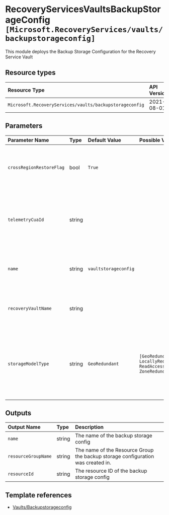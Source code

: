 # RecoveryServicesVaultsBackupStorageConfig `[Microsoft.RecoveryServices/vaults/backupstorageconfig]`

This module deploys the Backup Storage Configuration for the Recovery Service Vault
## Resource types

| Resource Type | API Version |
| :-- | :-- |
| `Microsoft.RecoveryServices/vaults/backupstorageconfig` | 2021-08-01 |

## Parameters

| Parameter Name | Type | Default Value | Possible Values | Description |
| :-- | :-- | :-- | :-- | :-- |
| `crossRegionRestoreFlag` | bool | `True` |  | Optional. Opt in details of Cross Region Restore feature |
| `telemetryCuaId` | string |  |  | Optional. Customer Usage Attribution ID (GUID). This GUID must be previously registered |
| `name` | string | `vaultstorageconfig` |  | Optional. The name of the backup storage config |
| `recoveryVaultName` | string |  |  | Required. Name of the Azure Recovery Service Vault |
| `storageModelType` | string | `GeoRedundant` | `[GeoRedundant, LocallyRedundant, ReadAccessGeoZoneRedundant, ZoneRedundant]` | Optional. Change Vault Storage Type (Works if vault has not registered any backup instance) |


## Outputs

| Output Name | Type | Description |
| :-- | :-- | :-- |
| `name` | string | The name of the backup storage config |
| `resourceGroupName` | string | The name of the Resource Group the backup storage configuration was created in. |
| `resourceId` | string | The resource ID of the backup storage config |

## Template references

- [Vaults/Backupstorageconfig](https://docs.microsoft.com/en-us/azure/templates/Microsoft.RecoveryServices/2021-08-01/vaults/backupstorageconfig)
